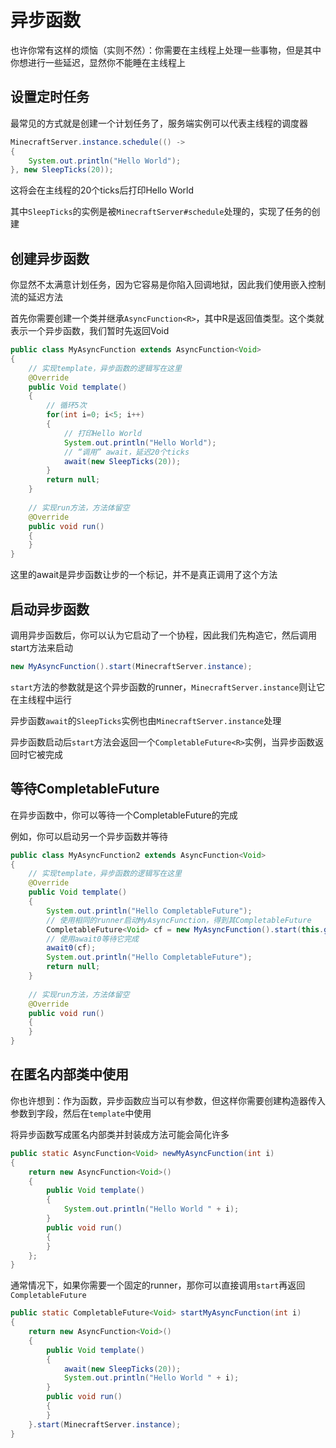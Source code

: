 # 异步函数

也许你常有这样的烦恼（实则不然）：你需要在主线程上处理一些事物，但是其中你想进行一些延迟，显然你不能睡在主线程上

## 设置定时任务

最常见的方式就是创建一个计划任务了，服务端实例可以代表主线程的调度器

```java
MinecraftServer.instance.schedule(() -> 
{
    System.out.println("Hello World");
}, new SleepTicks(20));
```

这将会在主线程的20个ticks后打印Hello World

其中<code>SleepTicks</code>的实例是被<code>MinecraftServer#schedule</code>处理的，实现了任务的创建

## 创建异步函数

你显然不太满意计划任务，因为它容易是你陷入回调地狱，因此我们使用嵌入控制流的延迟方法

首先你需要创建一个类并继承<code>AsyncFunction\<R\></code>，其中R是返回值类型。这个类就表示一个异步函数，我们暂时先返回Void

```java
public class MyAsyncFunction extends AsyncFunction<Void>
{
    // 实现template，异步函数的逻辑写在这里
    @Override
    public Void template()
    {
        // 循环5次
        for(int i=0; i<5; i++)
        {
            // 打印Hello World
            System.out.println("Hello World");
            // “调用” await，延迟20个ticks
            await(new SleepTicks(20));
        }
        return null;
    }
    
    // 实现run方法，方法体留空
    @Override
    public void run()
    {
    }
}
```

这里的await是异步函数让步的一个标记，并不是真正调用了这个方法

## 启动异步函数

调用异步函数后，你可以认为它启动了一个协程，因此我们先构造它，然后调用start方法来启动

```java
new MyAsyncFunction().start(MinecraftServer.instance);
```

<code>start</code>方法的参数就是这个异步函数的runner，<code>MinecraftServer.instance</code>则让它在主线程中运行

异步函数<code>await</code>的<code>SleepTicks</code>实例也由<code>MinecraftServer.instance</code>处理

异步函数启动后<code>start</code>方法会返回一个<code>CompletableFuture\<R\></code>实例，当异步函数返回时它被完成

## 等待CompletableFuture

在异步函数中，你可以等待一个CompletableFuture的完成

例如，你可以启动另一个异步函数并等待

```java
public class MyAsyncFunction2 extends AsyncFunction<Void>
{
    // 实现template，异步函数的逻辑写在这里
    @Override
    public Void template()
    {
        System.out.println("Hello CompletableFuture");
        // 使用相同的runner启动MyAsyncFunction，得到其CompletableFuture
        CompletableFuture<Void> cf = new MyAsyncFunction().start(this.getRunner());
        // 使用await0等待它完成
        await0(cf);
        System.out.println("Hello CompletableFuture");
        return null;
    }
    
    // 实现run方法，方法体留空
    @Override
    public void run()
    {
    }
}
```

## 在匿名内部类中使用

你也许想到：作为函数，异步函数应当可以有参数，但这样你需要创建构造器传入参数到字段，然后在<code>template</code>中使用

将异步函数写成匿名内部类并封装成方法可能会简化许多

```java
public static AsyncFunction<Void> newMyAsyncFunction(int i)
{
    return new AsyncFunction<Void>()
    {
        public Void template()
        {
            System.out.println("Hello World " + i);
        }
        public void run()
        {
        }
    };
}
```

通常情况下，如果你需要一个固定的runner，那你可以直接调用<code>start</code>再返回<code>CompletableFuture</code>

```java
public static CompletableFuture<Void> startMyAsyncFunction(int i)
{
    return new AsyncFunction<Void>()
    {
        public Void template()
        {
            await(new SleepTicks(20));
            System.out.println("Hello World " + i);
        }
        public void run()
        {
        }
    }.start(MinecraftServer.instance);
}
```
